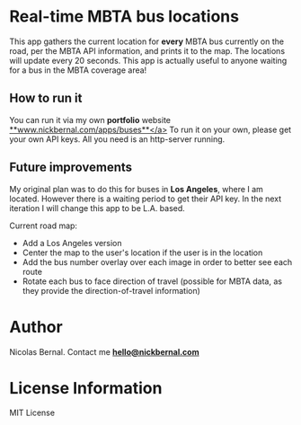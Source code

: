 # Real-time MBTA bus locations

This app gathers the current location for **every** MBTA bus currently on the road, per the MBTA API information, and prints it to the map.
The locations will update every 20 seconds.
This app is actually useful to anyone waiting for a bus in the MBTA coverage area!

## How to run it

You can run it via my own **portfolio** website <a href="http://nickbernal.com/apps/buses" target="_blank">**www.nickbernal.com/apps/buses**</a>
To run it on your own, please get your own API keys. All you need is an http-server running.

## Future improvements

My original plan was to do this for buses in **Los Angeles**, where I am located. However there is a waiting period to get
their API key. In the next iteration I will change this app to be L.A. based.

Current road map:

- Add a Los Angeles version
- Center the map to the user's location if the user is in the location
- Add the bus number overlay over each image in order to better see each route
- Rotate each bus to face direction of travel (possible for MBTA data, as they provide the direction-of-travel information)

# Author

Nicolas Bernal. Contact me **hello@nickbernal.com**

# License Information

MIT License
